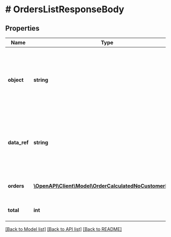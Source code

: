 # # OrdersListResponseBody

## Properties

Name | Type | Description | Notes
------------ | ------------- | ------------- | -------------
**object** | **string** | The type of object represented by JSON. This object stores information about orders in a dictionary. | [default to 'list']
**data_ref** | **string** | Identifies the name of the attribute that contains the array of order objects. | [default to 'orders']
**orders** | [**\OpenAPI\Client\Model\OrderCalculatedNoCustomerData[]**](OrderCalculatedNoCustomerData.md) | Contains array of order objects. |
**total** | **int** | Total number of orders. |

[[Back to Model list]](../../README.md#models) [[Back to API list]](../../README.md#endpoints) [[Back to README]](../../README.md)
